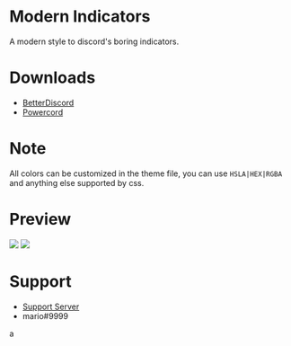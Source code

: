 # Modern Indicators
A modern style to discord's boring indicators.

# Downloads
- [BetterDiscord](https://betterdiscord.net/ghdl?id=3184)
- [Powercord](https://github.com/zzzmario/modern-indicators/blob/master/ModernIndicators.rar?raw=true)

# Note
All colors can be customized in the theme file, you can use `HSLA|HEX|RGBA` and anything else supported by css.

# Preview
<img src="https://i.imgur.com/qk0aZN0.png"/>
<img src="https://i.imgur.com/mh452Fp.png"/>

# Support 
- [Support Server](https://discord.gg/6kB6hFJ)
- mario#9999 

a
